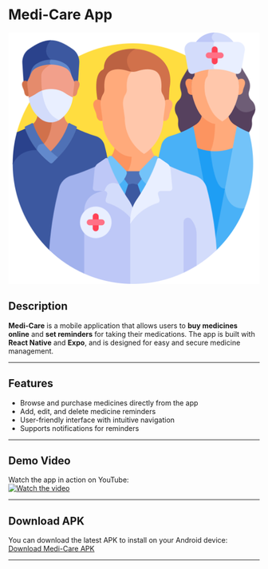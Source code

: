 # Medi-Care App

![App Logo](./assets/images/medical-team.png)

## Description
**Medi-Care** is a mobile application that allows users to **buy medicines online** and **set reminders** for taking their medications. The app is built with **React Native** and **Expo**, and is designed for easy and secure medicine management.

---

## Features
- Browse and purchase medicines directly from the app  
- Add, edit, and delete medicine reminders  
- User-friendly interface with intuitive navigation  
- Supports notifications for reminders  

---

## Demo Video
Watch the app in action on YouTube:  
[![Watch the video](https://img.youtube.com/vi/YOUR_VIDEO_ID/0.jpg)](https://www.youtube.com/watch?v=YOUR_VIDEO_ID)

---

## Download APK
You can download the latest APK to install on your Android device:  
[Download Medi-Care APK](https://expo.dev/accounts/dvish2003/projects/medicare/builds/5baf1c28-2605-4b77-a300-667c0a6e5566)

---
